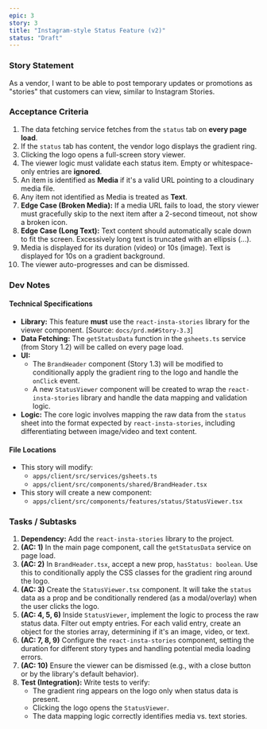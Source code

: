 ```yaml
---
epic: 3
story: 3
title: "Instagram-style Status Feature (v2)"
status: "Draft"
---
```


### Story Statement

As a vendor, I want to be able to post temporary updates or promotions as "stories" that customers can view, similar to Instagram Stories.

### Acceptance Criteria

1.  The data fetching service fetches from the `status` tab on **every page load**.
2.  If the `status` tab has content, the vendor logo displays the gradient ring.
3.  Clicking the logo opens a full-screen story viewer.
4.  The viewer logic must validate each status item. Empty or whitespace-only entries are **ignored**.
5.  An item is identified as **Media** if it's a valid URL pointing to a cloudinary media file.
6.  Any item not identified as Media is treated as **Text**.
7.  **Edge Case (Broken Media):** If a media URL fails to load, the story viewer must gracefully skip to the next item after a 2-second timeout, not show a broken icon.
8.  **Edge Case (Long Text):** Text content should automatically scale down to fit the screen. Excessively long text is truncated with an ellipsis (...).
9.  Media is displayed for its duration (video) or 10s (image). Text is displayed for 10s on a gradient background.
10. The viewer auto-progresses and can be dismissed.

### Dev Notes

#### Technical Specifications

*   **Library:** This feature **must** use the `react-insta-stories` library for the viewer component. [Source: `docs/prd.md#Story-3.3`]
*   **Data Fetching:** The `getStatusData` function in the `gsheets.ts` service (from Story 1.2) will be called on every page load.
*   **UI:**
    *   The `BrandHeader` component (Story 1.3) will be modified to conditionally apply the gradient ring to the logo and handle the `onClick` event.
    *   A new `StatusViewer` component will be created to wrap the `react-insta-stories` library and handle the data mapping and validation logic.
*   **Logic:** The core logic involves mapping the raw data from the `status` sheet into the format expected by `react-insta-stories`, including differentiating between image/video and text content.

#### File Locations

*   This story will modify:
    *   `apps/client/src/services/gsheets.ts`
    *   `apps/client/src/components/shared/BrandHeader.tsx`
*   This story will create a new component:
    *   `apps/client/src/components/features/status/StatusViewer.tsx`

### Tasks / Subtasks

1.  **Dependency:** Add the `react-insta-stories` library to the project.
2.  **(AC: 1)** In the main page component, call the `getStatusData` service on page load.
3.  **(AC: 2)** In `BrandHeader.tsx`, accept a new prop, `hasStatus: boolean`. Use this to conditionally apply the CSS classes for the gradient ring around the logo.
4.  **(AC: 3)** Create the `StatusViewer.tsx` component. It will take the `status` data as a prop and be conditionally rendered (as a modal/overlay) when the user clicks the logo.
5.  **(AC: 4, 5, 6)** Inside `StatusViewer`, implement the logic to process the raw status data. Filter out empty entries. For each valid entry, create an object for the stories array, determining if it's an image, video, or text.
6.  **(AC: 7, 8, 9)** Configure the `react-insta-stories` component, setting the duration for different story types and handling potential media loading errors.
7.  **(AC: 10)** Ensure the viewer can be dismissed (e.g., with a close button or by the library's default behavior).
8.  **Test (Integration):** Write tests to verify:
    *   The gradient ring appears on the logo only when status data is present.
    *   Clicking the logo opens the `StatusViewer`.
    *   The data mapping logic correctly identifies media vs. text stories.
